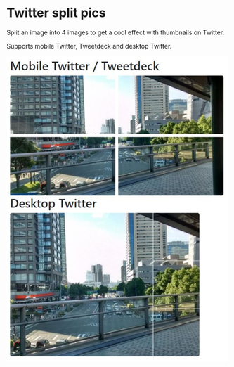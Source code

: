 # Twitter split pics

Split an image into 4 images to get a cool effect with thumbnails on Twitter.

Supports mobile Twitter, Tweetdeck and desktop Twitter.

![Example image](docs/example.jpg "An example of the result")
